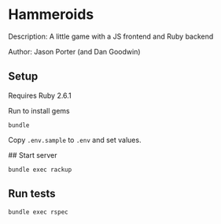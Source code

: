 # Hammeroids

Description:
A little game with a JS frontend and Ruby backend

Author: Jason Porter (and Dan Goodwin)


## Setup
Requires Ruby 2.6.1

Run to install gems
```
bundle
```

Copy `.env.sample` to `.env` and set values.

## Start server

```
bundle exec rackup
```

## Run tests

 ```
 bundle exec rspec
 ```

